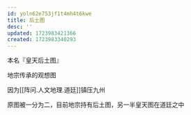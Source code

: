 ```yaml
---
id: yoln62e753jf1t4mh4t6kwe
title: 后土图
desc: ''
updated: 1723983421366
created: 1723983340293
---
```


本名『皇天后土图』

地宗传承的观想图

因为[[阵问.人文地理.道廷]]镇压九州

原图被一分为二，目前地宗持有后土图，另一半皇天图在道廷之中
